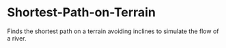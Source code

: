 # Shortest-Path-on-Terrain
 Finds the shortest path on a terrain avoiding inclines to simulate the flow of a river.
